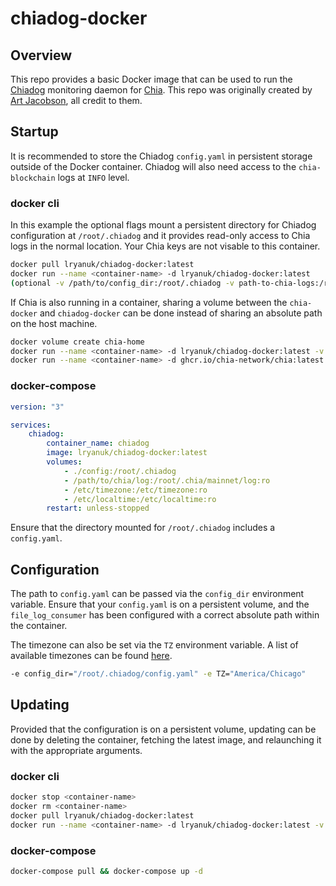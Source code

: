 # chiadog-docker

## Overview

This repo provides a basic Docker image that can be used to run the [Chiadog](https://github.com/martomi/chiadog) monitoring daemon for [Chia](https://www.chia.net). This repo was originally created by [Art Jacobson](https://github.com/ajacobson/chiadog-docker), all credit to them. 

## Startup
It is recommended to store the Chiadog `config.yaml` in persistent storage outside of the Docker container. Chiadog will also need access to the `chia-blockchain` logs at `INFO` level.

### docker cli
In this example the optional flags mount a persistent directory for Chiadog configuration at `/root/.chiadog` and it provides read-only access to Chia logs in the normal location.  Your Chia keys are not visable to this container.

```sh
docker pull lryanuk/chiadog-docker:latest
docker run --name <container-name> -d lryanuk/chiadog-docker:latest
(optional -v /path/to/config_dir:/root/.chiadog -v path-to-chia-logs:/root/.chia/mainnet/log:ro)
```

If Chia is also running in a container, sharing a volume between the `chia-docker` and `chiadog-docker` can be done instead of sharing an absolute path on the host machine.
```sh
docker volume create chia-home
docker run --name <container-name> -d lryanuk/chiadog-docker:latest -v chia-home:/root/.chia:ro
docker run --name <container-name> -d ghcr.io/chia-network/chia:latest -v chia-home:/root/.chia <additional args for keys and plots>
```
### docker-compose

```yaml
version: "3"

services:
    chiadog:
        container_name: chiadog
        image: lryanuk/chiadog-docker:latest
        volumes:
            - ./config:/root/.chiadog
            - /path/to/chia/log:/root/.chia/mainnet/log:ro
            - /etc/timezone:/etc/timezone:ro
            - /etc/localtime:/etc/localtime:ro
        restart: unless-stopped
```
Ensure that the directory mounted for `/root/.chiadog` includes a `config.yaml`.
## Configuration

The path to `config.yaml` can be passed via the `config_dir` environment variable.  Ensure that your `config.yaml` is on a persistent volume, and the `file_log_consumer` has been configured with a correct absolute path within the container. 

The timezone can also be set via the `TZ` environment variable.  A list of available timezones can be found [here](http://manpages.ubuntu.com/manpages/focal/man3/DateTime::TimeZone::Catalog.3pm.html).
```sh
-e config_dir="/root/.chiadog/config.yaml" -e TZ="America/Chicago"
```

## Updating

Provided that the configuration is on a persistent volume, updating can be done by deleting the container, fetching the latest image, and relaunching it with the appropriate arguments.
### docker cli
```sh
docker stop <container-name>
docker rm <container-name>
docker pull lryanuk/chiadog-docker:latest
docker run --name <container-name> -d lryanuk/chiadog-docker:latest -v /path/to/config_dir:/root/.chiadog -v path-to-chia-logs:/root/.chia/mainnet/log:ro -e config_dir="/root/.chiadog/config.yaml"
```
### docker-compose
```sh
docker-compose pull && docker-compose up -d
